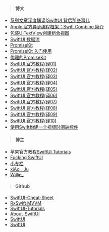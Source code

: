 > #### 博文

* [系列文章深度解读|SwiftUI 背后那些事儿](https://www.ctolib.com/topics-141656.html)
* [Apple 官方异步编程框架：Swift Combine 简介](https://www.ctolib.com/topics-142665.html)
* [包装UITextView创建组合视图](https://stackoverflow.com/questions/56471973/)
* [SwiftUI 数据流](https://xiaozhuanlan.com/topic/0528764139)
* [PromiseKit](https://www.jianshu.com/p/18e35e1154a8)
* [PromiseKit 入门使用](https://blog.csdn.net/weixin_34262482/article/details/91370929)
* [优雅的PromiseKit](https://www.jianshu.com/p/21ed6695d48a)
* [SwiftUI 官方教程(译01)](https://www.jianshu.com/p/efc36dd785d6)
* [SwiftUI 官方教程(译02)](https://www.jianshu.com/p/2297725a051e)
* [SwiftUI 官方教程(译03)](https://www.jianshu.com/p/ecf30901031d)
* [SwiftUI 官方教程(译04)](https://www.jianshu.com/p/5a9d1a539829)
* [SwiftUI 官方教程(译05)](https://www.jianshu.com/p/6b5f8ea2619e)
* [SwiftUI 官方教程(译06)](https://www.jianshu.com/p/769b52b051cc)
* [SwiftUI 官方教程(译07)](https://www.jianshu.com/p/ad59cb9f2db8)
* [SwiftUI 官方教程(译08)](https://www.jianshu.com/p/0339d002ec0e)
* [SwiftUI 官方教程(译09)](https://www.jianshu.com/p/441930138de2)
* [SwiftUI 官方教程(译10)](https://www.jianshu.com/p/17fc7929fcbb)
* [使用Swift构建一个视频时间轴控件](https://www.jianshu.com/p/5fbc1079d63f)


> #### 博主

* 苹果官方教程[SwiftUI Tutorials](https://developer.apple.com/tutorials/swiftui/)
* [Fucking SwiftUI](https://fuckingswiftui.com/)
* [小专栏](https://xiaozhuanlan.com/explore)
* [xiAo__Ju](https://www.jianshu.com/u/a155c8505859)
* [Willie_](https://www.jianshu.com/u/785617fd05b4)



> #### Github

* [SwiftUI-Cheat-Sheet](https://github.com/SimpleBoilerplates/SwiftUI-Cheat-Sheet)
* [RxSwift MVVM](https://github.com/SimpleBoilerplates/iOS)
* [SwiftUI-Tutorials](https://github.com/WillieWangWei/SwiftUI-Tutorials)
* [About-SwiftUI](https://github.com/Juanpe/About-SwiftUI)
* [SwiftUI](https://github.com/ivanvorobei/SwiftUI)
* [SwiftUI](https://github.com/Jinxiansen/SwiftUI)






